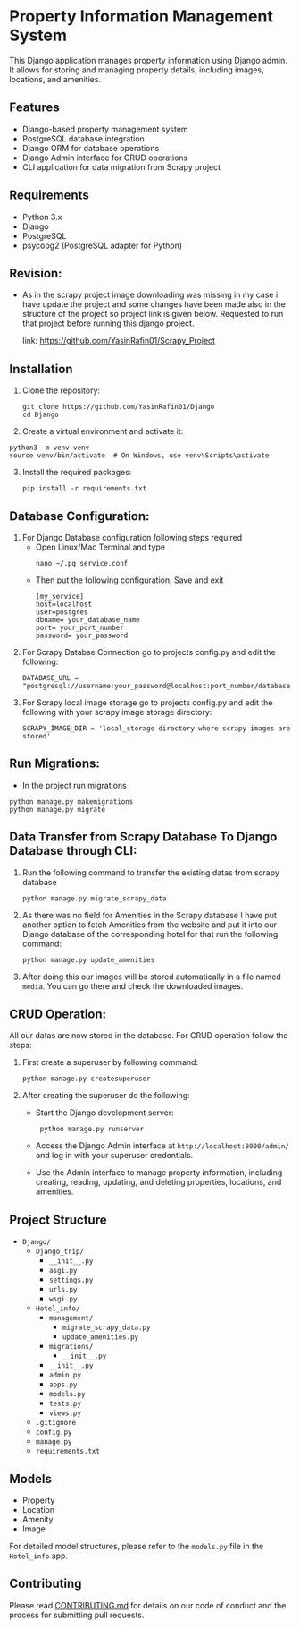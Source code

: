 # Property Information Management System

This Django application manages property information using Django admin. It allows for storing and managing property details, including images, locations, and amenities.

## Features

- Django-based property management system
- PostgreSQL database integration
- Django ORM for database operations
- Django Admin interface for CRUD operations
- CLI application for data migration from Scrapy project

## Requirements

- Python 3.x
- Django
- PostgreSQL
- psycopg2 (PostgreSQL adapter for Python)

## Revision:
- As in the scrapy project image downloading was missing in my case i have update the project and some changes have been made also in the structure of the project so project link is given below. Requested to run that project before running this django project.

  link: https://github.com/YasinRafin01/Scrapy_Project

## Installation

1. Clone the repository:
   
   ```
   git clone https://github.com/YasinRafin01/Django
   cd Django
   ```
2. Create a virtual environment and activate it:
  ```
  python3 -m venv venv
  source venv/bin/activate  # On Windows, use venv\Scripts\activate
  ```
3. Install the required packages:
   ```
   pip install -r requirements.txt
   ```
## Database Configuration:

1. For Django Database configuration following steps required
   - Open Linux/Mac Terminal and type
     ```
     nano ~/.pg_service.conf
     ```
   - Then put the following configuration, Save and exit
     ```
     [my_service]
     host=localhost
     user=postgres
     dbname= your_database_name
     port= your_port_number
     password= your_password
     ```
2. For Scrapy Databse Connection go to projects config.py and edit the following:
   ```
   DATABASE_URL = "postgresql://username:your_password@localhost:port_number/database_name"
   
   ```
3. For Scrapy local image storage go to projects config.py and edit the following with your scrapy image storage directory:
   ```
   SCRAPY_IMAGE_DIR = 'local_storage directory where scrapy images are stored'
   
   ```
## Run Migrations:

   - In the  project run migrations
   ```
   python manage.py makemigrations
   python manage.py migrate
   ```
## Data Transfer from Scrapy Database To Django Database through CLI:
   
   1. Run the following command to transfer the existing datas from scrapy database
      ```
      python manage.py migrate_scrapy_data
      ```
   2. As there was no field for Amenities in the Scrapy database I have put another option to fetch Amenities from the website and put it into our Django database of the corresponding hotel for that run the following command:
      ```
      python manage.py update_amenities
      ```
   3. After doing this our images will be stored automatically in a file named `media`. You can go there and check the downloaded images.
      
## CRUD Operation:
   All our datas are now stored in the database. For CRUD operation follow the steps:
   1. First create a superuser by following command:
      ```
      python manage.py createsuperuser
      ```
  2. After creating the superuser do the following:
     
       - Start the Django development server:
            ```
             python manage.py runserver
     
            ```
       - Access the Django Admin interface at `http://localhost:8000/admin/` and log in with your superuser credentials.
         
       - Use the Admin interface to manage property information, including creating, reading, updating, and deleting properties, locations, and amenities.

## Project Structure
- `Django/`
  - `Django_trip/` 
      - `__init__.py`
      - `asgi.py`
      - `settings.py`
      - `urls.py`
      - `wsgi.py`
  - `Hotel_info/`
      - `management/`
         - `migrate_scrapy_data.py`
         -  `update_amenities.py`
      - `migrations/`
         - `__init__.py`   
      - `__init__.py` 
      - `admin.py`
      - `apps.py`
      - `models.py` 
      - `tests.py` 
      - `views.py`
  - `.gitignore`
  - `config.py`
  - `manage.py`
  - `requirements.txt`



## Models

- Property
- Location
- Amenity
- Image

For detailed model structures, please refer to the `models.py` file in the `Hotel_info` app.

## Contributing

Please read [CONTRIBUTING.md](CONTRIBUTING.md) for details on our code of conduct and the process for submitting pull requests.

